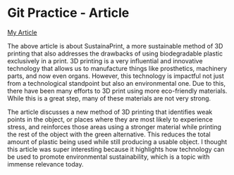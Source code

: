 # Git Practice -  Article
[My Article](https://news.mit.edu/2025/greener-way-3d-print-stronger-stuff-0904)

The above article is about SustainaPrint, a more sustainable method of 3D printing that also addresses the drawbacks of using biodegradable plastic exclusively in a print. 3D printing is a very influential and innovative technology that allows us to manufacture things like prosthetics, machinery parts, and now even organs. However, this technology is impactful not just from a technological standpoint but also an environmental one. Due to this, there have been many efforts to 3D print using more eco-friendly materials. While this is a great step, many of these materials are not very strong.

The article discusses a new method of 3D printing that identifies weak points in the object, or places where they are most likely to experience stress, and reinforces those areas using a stronger material while printing the rest of the object with the green alternative. This reduces the total amount of plastic being used while still producing a usable object. I thought this article was super interesting because it highlights how technology can be used to promote environmental sustainability, which is a topic with immense relevance today.
